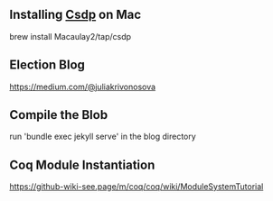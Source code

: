 ## Installing [Csdp](https://github.com/coin-or/csdp) on Mac 

brew install Macaulay2/tap/csdp 

## Election Blog 

https://medium.com/@juliakrivonosova

## Compile the Blob 

run 'bundle exec jekyll serve' in the blog directory

## Coq Module Instantiation

https://github-wiki-see.page/m/coq/coq/wiki/ModuleSystemTutorial
